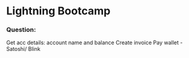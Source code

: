 # Lightning Bootcamp

### Question:
Get acc details: account name and balance
Create invoice 
Pay wallet  - Satoshi/ Blink